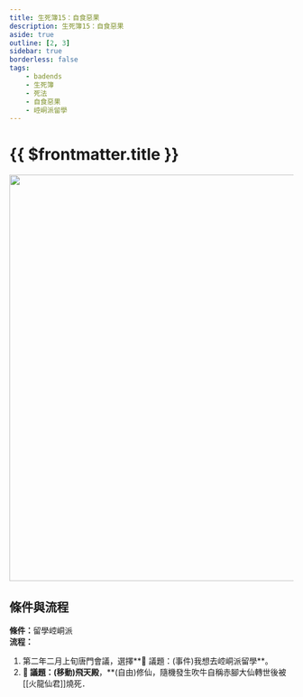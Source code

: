 ```yaml
---
title: 生死簿15：自食惡果
description: 生死簿15：自食惡果
aside: true
outline: [2, 3]
sidebar: true
borderless: false
tags:
    - badends
    - 生死簿
    - 死法
    - 自食惡果
    - 崆峒派留學
---
```


# {{ $frontmatter.title }}

<img width="720" src="/images/badends/badend15.webp">

## 條件與流程

<b>條件：</b>留學崆峒派<br>
<b>流程：</b><br>

1. 第二年二月上旬唐門會議，選擇**📜 議題：(事件)我想去崆峒派留學**。
2. **📜 議題：(移動)飛天殿**，\*\*(自由)修仙，隨機發生吹牛自稱赤腳大仙轉世後被[[火龍仙君]]燒死．
